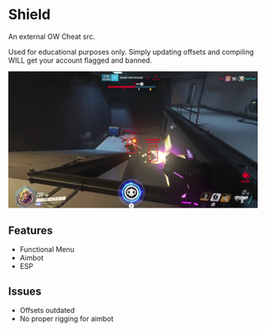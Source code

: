 # Shield

An external OW Cheat src.

Used for educational purposes only. Simply updating offsets and compiling WILL get your account flagged and banned.

![OW](ScreenShots\TEST1.jpg)

## Features
* Functional Menu
* Aimbot
* ESP

## Issues
* Offsets outdated
* No proper rigging for aimbot
